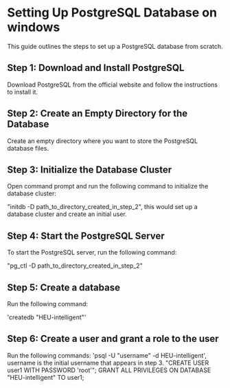 # Setting Up PostgreSQL Database on windows

This guide outlines the steps to set up a PostgreSQL database from scratch.

## Step 1: Download and Install PostgreSQL

Download PostgreSQL from the official website and follow the instructions to install it.

## Step 2: Create an Empty Directory for the Database

Create an empty directory where you want to store the PostgreSQL database files.

## Step 3: Initialize the Database Cluster

Open command prompt and run the following command to initialize the database cluster:

"initdb -D path_to_directory_created_in_step_2", this would set up a database cluster and create an initial user.


## Step 4: Start the PostgreSQL Server

To start the PostgreSQL server, run the following command:

"pg_ctl -D path_to_directory_created_in_step_2" 

## Step 5: Create a database

Run the following command:

'createdb "HEU-intelligent"'

## Step 6: Create a user and grant a role to the user

Run the following commands:
'psql -U "username" -d HEU-intelligent', username is the initial username that appears in step 3.
"CREATE USER user1 WITH PASSWORD 'root'";
GRANT ALL PRIVILEGES ON DATABASE "HEU-intelligent" TO user1;








